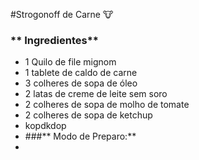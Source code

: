 #Strogonoff de Carne :cow:

### ** Ingredientes**

- 1 Quilo de file mignom
- 1 tablete de caldo de carne 
- 3 colheres de sopa de óleo
- 2 latas de creme de leite sem soro
- 2 colheres de sopa de molho de tomate
- 2 colheres de sopa de ketchup
- kopdkdop
- ###** Modo de Preparo:**
- 











